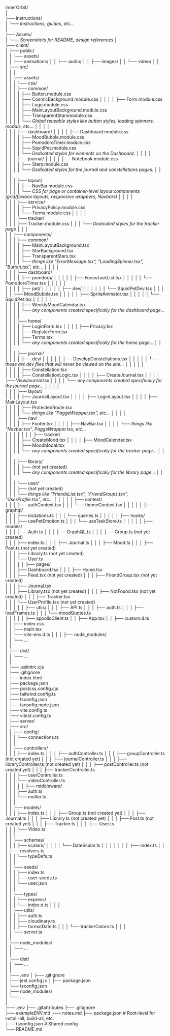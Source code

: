 InnerOrbit/  
│  
├── instructions/                  
│   └── *instructions, guides, etc...*   
│   
├── Assets/                         
│   └── *Screenshots for README, design references*
│  
├── client/                       
│   ├── public/  
│   │   └── assets/  
│   │       ├── animations/
│   │       ├── audio/
│   │       ├── images/
│   │       └── video/
│   │   
│   ├── src/  
│   │   │  
│   │   ├── assets/   
│   │   │   └── css/  
│   │   │       ├── common/      
│   │   │       │   ├── Button.module.css      
│   │   │       │   ├── CosmicBackground.module.css 
│   │   │       │   ├── Form.module.css   
│   │   │       │   ├── Logo.module.css   
│   │   │       │   ├── MainLayoutBackground.module.css   
│   │   │       │   ├── TransparentStarsmodule.css   
│   │   │       │   └── *Global reusable styles like button styles, loading spinners, modals, etc...*
│   │   │       │  
│   │   │       ├── dashboard/ 
│   │   │       │   ├── Dashboard.module.css  
│   │   │       │   ├── MoodBubble.module.css  
│   │   │       │   ├── PomodoroTimer.module.css    
│   │   │       │   ├── SquidPet.module.css  
│   │   │       │   └── *Dedicated styles for elements on the Dashboard.* 
│   │   │       │   
│   │   │       ├── journal/ 
│   │   │       │   ├── Notebook.module.css  
│   │   │       │   ├── Stars.module.css    
│   │   │       │   └── *Dedicated styles for the journal and constellations pages.* 
│   │   │       │   
│   │   │       ├── layout/   
│   │   │       │   ├── NavBar.module.css             
│   │   │       │   └── *CSS for page or container-level layout components (grid/flexbox layouts, responsive wrappers, Navbars)* 
│   │   │       │   
│   │   │       ├── service/   
│   │   │       │   ├── PrivacyPolicy.module.css            
│   │   │       │   └── Terms.module.css
│   │   │       │  
│   │   │       └── tracker/  
│   │   │           ├── Tracker.module.css
│   │   │           └── *Dedicated styles for the tracker page*
│   │   │  
│   │   ├── components/  
│   │   │   ├── common/  
│   │   │   │   ├── MainLayoutBackground.tsx  
│   │   │   │   ├── StarBackground.tsx  
│   │   │   │   ├── TransparentStars.tsx  
│   │   │   │   └── *things like "ErrorMessage.tsx", "LoadingSpinner.tsx", "Button.tsx", etc...*
│   │   │   │   
│   │   │   ├── dashboard/   
│   │   │   │   ├── pomdoro/
│   │   │   │   │   ├──  FocusTaskList.tsx
│   │   │   │   │   └──  PomodoroTimer.tsx
│   │   │   │   │  
│   │   │   │   ├── pet/
│   │   │   │   │   ├──  dev/
│   │   │   │   │   │    └── SquidPetDev.tsx
│   │   │   │   │   ├──  MoodBubble.tsx
│   │   │   │   │   ├──  SpriteAnimator.tsx
│   │   │   │   │   └──  SquidPet.tsx
│   │   │   │   │  
│   │   │   │   ├──  WeeklyMoodCalendar.tsx   
│   │   │   │   └── *any components created specifically for the dashboard page...*
│   │   │   │   
│   │   │   ├── home/  
│   │   │   │   ├──  LoginForm.tsx 
│   │   │   │   ├──  Privacy.tsx   
│   │   │   │   ├──  RegisterForm.tsx  
│   │   │   │   ├──  Terms.tsx  
│   │   │   │   └── *any components created specifically for the home page...*
│   │   │   │   
│   │   │   ├── journal/  
│   │   │   │   ├── dev/
│   │   │   │   │    ├── DevelopConstellations.tsx 
│   │   │   │   │    └── *these are dev files that will never be viewed on the site...* 
│   │   │   │   │    
│   │   │   │   ├──  Constellation.tsx  
│   │   │   │   ├──  ConstellationLogic.tsx 
│   │   │   │   ├──  CreateJournal.tsx 
│   │   │   │   ├──  ViewJournal.tsx 
│   │   │   │   └── *any components created specifically for the journal page...*
│   │   │   │  
│   │   │   ├── layout/  
│   │   │   │   ├──  JournalLayout.tsx 
│   │   │   │   ├──  LoginLayout.tsx 
│   │   │   │   ├──  MainLayout.tsx  
│   │   │   │   ├──  ProtectedRoute.tsx  
│   │   │   │   └── *things like "PaggeWrapper.tsx", etc...* 
│   │   │   │  
│   │   │   ├── nav/  
│   │   │   │   ├──  Footer.tsx 
│   │   │   │   ├──  NavBar.tsx 
│   │   │   │   └── *things like "Navbar.tsx", PaggeWrapper.tsx, etc...*  
│   │   │   │
│   │   │   ├── tracker/  
│   │   │   │   ├──  CreateMood.tsx 
│   │   │   │   ├──  MoodCalendar.tsx  
│   │   │   │   ├──  MoodModal.tsx  
│   │   │   │   └── *any components created specifically for the tracker page...*
│   │   │   │    
│   │   │   ├── library/  
│   │   │   │   ├──  (not yet created)   
│   │   │   │   └── *any components created specifically for the library page...* 
│   │   │   │     
│   │   │   └── user/   
│   │   │       ├──  (not yet created)  
│   │   │       └── *things like "FriendsList.tsx", "FriendGroups.tsx", "UserProfile.tsx", etc...*
│   │   │
│   │   ├── context/  
│   │   │   ├── authContext.tsx 
│   │   │   └── themeContext.tsx
│   │   │
│   │   ├── graphql/  
│   │   │   ├── mutations.ts 
│   │   │   └── queries.ts 
│   │   │
│   │   ├── hooks/   
│   │   │   ├── usePetEmotion.ts 
│   │   │   └── useTaskStore.ts 
│   │   │
│   │   ├── models/  
│   │   │   ├── Auth.ts 
│   │   │   ├── GraphQL.ts 
│   │   │   ├── Group.ts           (not yet created)   
│   │   │   ├── index.ts 
│   │   │   ├── Journal.ts 
│   │   │   ├── Mood.ts 
│   │   │   ├── Post.ts            (not yet created)            
│   │   │   ├── Library.ts         (not yet created)                                             
│   │   │   └── User.ts       
│   │   │
│   │   ├── pages/  
│   │   │   ├── Dashboard.tsx 
│   │   │   ├── Home.tsx  
│   │   │   ├── Feed.tsx            (not yet created)
│   │   │   ├── FriendGroup.tsx     (not yet created)  
│   │   │   ├── Journal.tsx           
│   │   │   ├── Library.tsx         (not yet created) 
│   │   │   ├── NotFound.tsx        (not yet created) 
│   │   │   ├── Tracker.tsx         
│   │   │   └── UserProfile.tsx     (not yet created)       
│   │   │
│   │   ├── utils/
│   │   │   ├── API.ts 
│   │   │   ├── auth.ts 
│   │   │   ├── loadFrames.ts 
│   │   │   └── moodQuotes.ts  
│   │   │
│   │   ├── appolloClient.ts
│   │   ├── App.tsx 
│   │   ├── custom.d.ts   
│   │   ├── index.css   
│   │   ├── main.tsx  
│   │   └── vite-env.d.ts 
│   │
│   ├── node_modules/   
│   │    └── ...    
│   │   
│   ├── dist/   
│   │    └── ...    
│   │   
│   ├── .eslintrc.cjs   
│   ├── .gitignore  
│   ├── index.html    
│   ├── package.json    
│   ├── postcss.config.cjs   
│   ├── tailwind.config.ts    
│   ├── tsconfig.json    
│   ├── tsconfig.node.json    
│   ├── vite.config.ts   
│   └── vitest.config.ts   
│
├── server/                                                  
│   ├── src/  
│   │   ├── config/  
│   │   │   └── connections.ts  
│   │   │   
│   │   ├── controllers/  
│   │   │   ├── index.ts
│   │   │   ├── authController.ts 
│   │   │   ├── groupController.ts       (not created yet)
│   │   │   ├── journalController.ts 
│   │   │   ├── libraryController.ts     (not created yet)
│   │   │   ├── postController.ts        (not created yet) 
│   │   │   ├── trackerController.ts        
│   │   │   ├── userController.ts                
│   │   │   └── videoController.ts  
│   │   │ 
│   │   ├── middleware/   
│   │   │   ├── auth.ts     
│   │   │   └── multer.ts         
│   │   │  
│   │   ├── models/            
│   │   │   ├── index.ts
│   │   │   ├── Group.ts              (not created yet)
│   │   │   ├── Journal.ts
│   │   │   ├── Library.ts            (not created yet)
│   │   │   ├── Post.ts               (not created yet) 
│   │   │   ├── Tracker.ts 
│   │   │   ├── User.ts                                    
│   │   │   └── Video.ts           
│   │   |    
│   │   ├── schemas/  
│   │   │   ├── scalars/
│   │   │   │   └── DateScalar.ts
│   │   │   │
│   │   │   ├── index.ts
│   │   │   ├── resolvers.ts         
│   │   │   └── typeDefs.ts                    
│   │   │   
│   │   ├── seeds/  
│   │   │   ├── index.ts             
│   │   │   ├── user-seeds.ts        
│   │   │   └── user.json                     
│   │   │      
│   │   ├── types/   
│   │   │   └── express/  
│   │   │       └── index.d.ts 
│   │   │    
│   │   ├── utils/  
│   │   │   ├── auth.ts  
│   │   │   ├── cloudinary.ts  
│   │   │   ├── formatDate.ts
│   │   │   └── trackerColors.ts
│   │   │   
│   │   └── server.ts  
│   │  
│   ├── node_modules/   
│   │    └── ...    
│   │      
│   ├── dist/  
│   │   └── ...  
│   │   
│   ├── .env 
│   ├── .gitignore  
│   ├── jest.config.js
│   ├── package.json  
│   └── tsconfig.json   
│
├── node_modules/   
│    └── ...    
│      
├── .env 
├── .gitattributes 
├── .gitignore  
├── exampleENV.md 
├── notes.md 
├── package.json                  # Root-level for install-all, build-all, etc.  
├── tsconfig.json                 # Shared config  
└── README.md 
